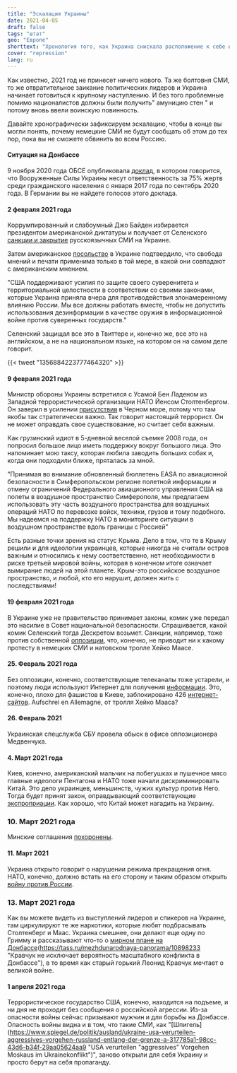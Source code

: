 ```yaml
---
title: "Эскалация Украины"
date: 2021-04-05
draft: false
tags: "штат"
geo: "Европе"
shorttext: "Хронология того, как Украина снискала расположение к себе и часто показывает, за что они выступают. Расизм, фашизм, бедность и социальные различия."
cover: "repression"
lang: ru
---
```


Как известно, 2021 год не принесет ничего нового. Та же болтовня СМИ, то же отвратительное заикание политических лидеров и Украина начинает готовиться к крупному наступлению. И без того проблемные помимо националистов должны были получить" амуницию стен " и потому вновь ввели воинскую повинность.

Давайте хронографически зафиксируем эскалацию, чтобы в конце вы могли понять, почему немецкие СМИ не будут сообщать об этом до тех пор, пока вы не сможете обвинить во всем Россию.

#### Ситуация на Донбассе

9 ноября 2020 года ОБСЕ опубликовала [доклад](/static/downloads/469734.pdf "CIVILIAN CASUALTIES IN THE CONFLICT-AFFECTED REGIONS OF EASTERN UKRAINE"), в котором говорится, что Вооруженные Силы Украины несут ответственность за 75% жертв среди гражданского населения с января 2017 года по сентябрь 2020 года. В Германии вы не найдете голосов этого доклада.

#### 2 февраля 2021 года

Коррумпированный и слабоумный Джо Байден избирается президентом американской диктатуры и получает от Селенского [санкции и закрытие](https://tass.ru/mezhdunarodnaya-panorama/10617021 "В ЕС оценивают последствия санкций Киева против телеканалов") русскоязычных СМИ на Украине.

Затем американское [посольство](https://tass.ru/mezhdunarodnaya-panorama/10616161 "США поддержали решение Зеленского по введению санкций против украинских телеканалов") в Украине подтвердило, что свобода мнений и печати применима только в той мере, в какой они совпадают с американским мнением.

"США поддерживают усилия по защите своего суверенитета и территориальной целостности в соответствии со своими законами, которые Украина приняла вчера для противодействия злонамеренному влиянию России. Мы все должны работать вместе, чтобы не допустить использования дезинформации в качестве оружия в информационной войне против суверенных государств."

Селенский защищал все это в Твиттере и, конечно же, все это на английском, а не на национальном языке, на котором он на самом деле говорит.

{{< tweet "1356884223777464320" >}}


#### 9 февраля 2021 года

Министр обороны Украины встретился с Усамой Бен Ладеном из Западной террористической организации НАТО Йенсом Столтенбергом. Он заверил в усилении [присутствия](https://tass.ru/mezhdunarodnaya-panorama/10667129 "Киев предложил НАТО использовать воздушное пространство над Крымом для операций альянса") в Черном море, потому что там якобы так стратегически важно. Так говорит настоящий террорист. Он не может оправдать свое существование, но считает себя важным.

Как грузинский идиот в 5-дневной веселой съемке 2008 года, он попросил большое лицо иметь поддержку вокруг большого лица. Это напоминает мою таксу, которая любила заводить больших собак и, когда они подходили ближе, пряталась за мной.

"Принимая во внимание обновленный бюллетень EASA по авиационной безопасности в Симферопольском регионе полетной информации и отмену ограничений Федерального авиационного управления США на полеты в воздушное пространство Симферополя, мы предлагаем использовать эту часть воздушного пространства для воздушных операций НАТО по перевозке войск, техники, грузов и тому подобного. Мы надеемся на поддержку НАТО в мониторинге ситуации в воздушном пространстве вдоль границы с Россией"

Есть разные точки зрения на статус Крыма. Дело в том, что те в Крыму решили и для идеологии украинцев, которые никогда не считали остров важным и относились к нему соответственно, нет необходимости в риске третьей мировой войны, которая в конечном итоге означает вымирание людей на этой планете. Крым-это российское воздушное пространство, и любой, кто его нарушит, должен жить с последствиями!

#### 19 февраля 2021 года

В Украине уже не правительство принимает законы, комик уже передал это насилие в Совет национальной безопасности. Спрашивается, какой комик Селенский тогда Дескретом возьмет. Санкции, например, тоже против собственной [оппозиции](https://tass.ru/mezhdunarodnaya-panorama/10753411 "Зеленский ввел в действие решение СНБО о санкциях против Медведчука и других граждан"), что, конечно, не приводит ни к какому протесту в немецких СМИ и натовском тролле Хейко Маасе.

#### 25. Февраль 2021 года

Без оппозиции, конечно, соответствующие телеканалы тоже устарели, и поэтому люди используют Интернет для получения [информации](https://smotrim.ru/article/2526328 "СНБО ввел санкции против Медведчука, его жены и россиян"). Это, конечно, плохо для фашистов в Киеве, заблокировано 426 [интернет-сайтов](https://tass.ru/mezhdunarodnaya-panorama/10780711 "На Украине заблокируют более 400 сайтов, включая LiveJournal и РБК"). Aufschrei en Allemagne, от тролля Хейко Мааса?

#### 26. Февраль 2021

Украинская спецслужба СБУ провела обыск в офисе оппозиционера Медвенчука.

#### 4. Март 2021 года

Киев, конечно, американский мальчик на побегушках и пушечное мясо главные идеологи Пентагона и НАТО тоже начали дискриминировать Китай. Это дело украинцев, меньшинств, чужих культур против Него. Тогда будет принят закон, оправдывающий соответствующие [экспроприации](https://www.vesti.ru/article/2528808 "Игра в диктатора: Зеленский натравил СБУ на офис партии Медведчука"). Как хорошо, что Китай может нагадить на Украину.

### 10. Март 2021 года

Минские соглашения [похоронены](https://www.vesti.ru/finance/article/2532047 "Украина национализирует Мотор Сич, китайские инвесторы могут потерять $3,6 млрд").

#### 11. Март 2021

Украина открыто говорит о нарушении режима прекращения огня. НАТО, конечно, должно встать на его сторону и таким образом открыть [войну против России](https://www.ukrinform.ru/rubric-polytics/3205045-ermak-o-situacii-na-donbasse-plan-mira-lezit-na-stole.html "Ермак - о ситуации на Донбассе: План мира лежит на столе").

### 13. Март 2021 года

Как вы можете видеть из выступлений лидеров и спикеров на Украине, там циркулируют те же наркотики, которые любят подбрасывать Столтенберг и Маас. Украина смешнее, они делают еще одну по Гримму и рассказывают что-то о [мирном плане на Донбассе](https://tass.ru/mezhdunarodnaya-panorama/10884493 "Украина заявила о желании занять должности в штабе НАТО и командных структурах альянса")(https://tass.ru/mezhdunarodnaya-panorama/10898233 "Кравчук не исключает вероятность масштабного конфликта в Донбассе"), в то время как старый горький Леонид Кравчук мечтает о великой войне.

#### 1 апреля 2021 года

Террористическое государство США, конечно, находится на подъеме, и ни дня не проходит без сообщения о российской агрессии. Из-за опасности войны сейчас призывают мужчин и для борьбы на Донбассе. Опасность войны видна и в том, что такие СМИ, как "[Шпигель](https://www.spiegel.de/politik/ausland/ukraine-usa-verurteilen-aggressives-vorgehen-russland-entlang-der-grenze-a-317785a1-98cc-43d6-b34f-29aa05624aa9 "USA verurteilen "aggressives" Vorgehen Moskaus im Ukrainekonflikt")", заново открыли для себя Украину и просто берут на себя пропаганду.
